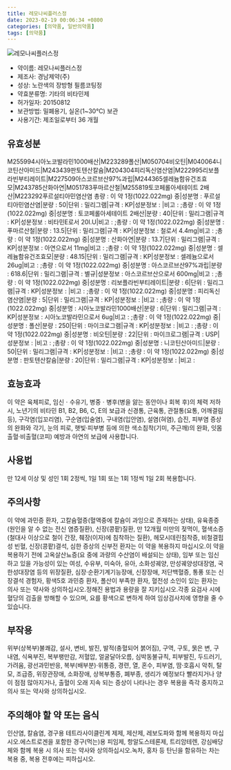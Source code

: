 ```yaml
---
title: 레모나씨플러스정
date: 2023-02-19 00:06:34 +0800
categories: [의약품, 일반의약품]
tags: [의약품]
---
```

![레모나씨플러스정](https://nedrug.mfds.go.kr/pbp/cmn/itemImageDownload/147427106970700134)

- 약이름: 레모나씨플러스정
- 제조사: 경남제약(주)
- 성상: 노란색의 장방형 필름코팅정
- 약효분류명: 기타의 비타민제
- 허가일자: 20150812
- 보관방법: 밀폐용기, 실온(1~30℃) 보관
- 사용기간: 제조일로부터 36 개월
## 유효성분
M255994시아노코발라민1000배산|M223289폴산|M050704비오틴|M040064니코틴산아미드|M243439판토텐산칼슘|M204304피리독신염산염|M222995리보플라빈부티레이트|M227509아스코르브산97%과립|M244365셀레늄함유건조효모|M243785산화아연|M051783푸마르산철|M255819토코페롤아세테이트 2배산|M223292푸르설티아민염산염
총량 : 이 약 1정(1022.022mg) 중|성분명 : 푸르설티아민염산염|분량 : 50|단위 : 밀리그램|규격 : KP|성분정보 : |비고 : ;총량 : 이 약 1정(1022.022mg) 중|성분명 : 토코페롤아세테이트 2배산|분량 : 40|단위 : 밀리그램|규격 : KP|성분정보 : 비타민E로서 20I.U|비고 : ;총량 : 이 약 1정(1022.022mg) 중|성분명 : 푸마르산철|분량 : 13.5|단위 : 밀리그램|규격 : KP|성분정보 : 철로서 4.4mg|비고 : ;총량 : 이 약 1정(1022.022mg) 중|성분명 : 산화아연|분량 : 13.7|단위 : 밀리그램|규격 : KP|성분정보 : 아연으로서 11mg|비고 : ;총량 : 이 약 1정(1022.022mg) 중|성분명 : 셀레늄함유건조효모|분량 : 48.15|단위 : 밀리그램|규격 : KP|성분정보 : 셀레늄으로서 26ug|비고 : ;총량 : 이 약 1정(1022.022mg) 중|성분명 : 아스코르브산97%과립|분량 : 618.6|단위 : 밀리그램|규격 : 별규|성분정보 : 아스코르브산으로서 600mg|비고 : ;총량 : 이 약 1정(1022.022mg) 중|성분명 : 리보플라빈부티레이트|분량 : 6|단위 : 밀리그램|규격 : KP|성분정보 : |비고 : ;총량 : 이 약 1정(1022.022mg) 중|성분명 : 피리독신염산염|분량 : 5|단위 : 밀리그램|규격 : KP|성분정보 : |비고 : ;총량 : 이 약 1정(1022.022mg) 중|성분명 : 시아노코발라민1000배산|분량 : 6|단위 : 밀리그램|규격 : KP|성분정보 : 시아노코발라민으로서 6ug|비고 : ;총량 : 이 약 1정(1022.022mg) 중|성분명 : 폴산|분량 : 250|단위 : 마이크로그램|규격 : KP|성분정보 : |비고 : ;총량 : 이 약 1정(1022.022mg) 중|성분명 : 비오틴|분량 : 22|단위 : 마이크로그램|규격 : USP|성분정보 : |비고 : ;총량 : 이 약 1정(1022.022mg) 중|성분명 : 니코틴산아미드|분량 : 50|단위 : 밀리그램|규격 : KP|성분정보 : |비고 : ;총량 : 이 약 1정(1022.022mg) 중|성분명 : 판토텐산칼슘|분량 : 20|단위 : 밀리그램|규격 : KP|성분정보 : |비고 :
## 효능효과
이 약은 육체피로, 임신ㆍ수유기, 병중ㆍ병후(병을 앓는 동안이나 회복 후)의 체력 저하 시, 노년기의 비타민 B1, B2, B6, C, E의 보급과 신경통, 근육통, 관절통(요통, 어깨결림 등), 구각염(입꼬리염), 구순염(입술염), 구내염(입안염), 설염(혀염), 습진, 피부염 증상의 완화와 각기, 눈의 피로, 햇빛·피부병 등에 의한 색소침착(기미, 주근깨)의 완화, 잇몸출혈·비출혈(코피) 예방과 아연의 보급에 사용합니다.
## 사용법
만 12세 이상 및 성인 1회 2정씩, 1일 1회 또는 1회 1정씩 1일 2회 복용합니다.
## 주의사항
이 약에 과민증 환자, 고칼슘혈증(혈액중에 칼슘이 과잉으로 존재하는 상태), 유육종증(원인을 알 수 없는 전신 염증질환), 신장(콩팥)질환, 만 12개월 미만의 젖먹이, 혈색소증(철대사 이상으로 철이 간장, 췌장(이자)에 침착하는 질환), 헤모시데린침착증, 비철결핍성 빈혈, 신장(콩팥)결석, 심한 증상의 신부전 환자는 이 약을 복용하지 마십시오.이 약을 복용하기 전에 고옥살산뇨증(요 중에 과량의 수산염이 배설되는 상태), 임부 또는 임신하고 있을 가능성이 있는 여성, 수유부, 미숙아, 유아, 소화성궤양, 만성궤양성대장염, 국한성대장염 등의 위장질환, 심장·순환기계기능장애, 신장장애, 저단백혈증, 통풍 또는 신장결석 경험자, 황색5호 과민증 환자, 폴산이 부족한 환자, 혈전성 소인이 있는 환자는 의사 또는 약사와 상의하십시오.정해진 용법과 용량을 잘 지키십시오.각종 요검사 시에 혈당의 검출을 방해할 수 있으며, 요를 황색으로 변하게 하여 임상검사치에 영향을 줄 수 있습니다.
## 부작용
위부(상복부)불쾌감, 설사, 변비, 발진, 발적(충혈되어 붉어짐), 구역, 구토, 묽은 변, 구내염, 식욕부진, 복부팽만감, 저혈압, 얼굴달아오름, 심박동불규칙, 피부발진, 두드러기, 가려움, 광선과민반응, 복부(배부분)·위통증, 경련, 열, 혼수, 피부염, 땀·호흡시 악취, 탈모, 조급증, 위장관장애, 소화장애, 상복부통증, 폐부종, 생리가 예정보다 빨라지거나 양이 점점 많아지거나, 출혈이 오래 지속 되는 증상이 나타나는 경우 복용을 즉각 중지하고 의사 또는 약사와 상의하십시오.
## 주의해야 할 약 또는 음식
인산염, 칼슘염, 경구용 테트라사이클린계 제제, 제산제, 레보도파와 함께 복용하지 마십시오.에스트로겐을 포함한 경구(먹는)용 피임제, 항알도스테론제, 트리암테렌, 강심배당체와 함께 복용 시 의사 또는 약사와 상의하십시오.녹차, 홍차 등 탄닌을 함유하는 차는 복용 중, 복용 전후에는 피하십시오.
